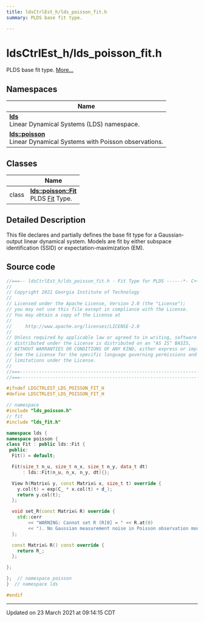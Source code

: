 ```yaml
---
title: ldsCtrlEst_h/lds_poisson_fit.h
summary: PLDS base fit type. 

---
```


# ldsCtrlEst_h/lds_poisson_fit.h

PLDS base fit type.  [More...](#detailed-description)



## Namespaces

| Name           |
| -------------- |
| **[lds](/ldsctrlest/docs/api/namespaces/namespacelds/)** <br>Linear Dynamical Systems (LDS) namespace.  |
| **[lds::poisson](/ldsctrlest/docs/api/namespaces/namespacelds_1_1poisson/)** <br>Linear Dynamical Systems with Poisson observations.  |

## Classes

|                | Name           |
| -------------- | -------------- |
| class | **[lds::poisson::Fit](/ldsctrlest/docs/api/classes/classlds_1_1poisson_1_1_fit/)** <br>PLDS [Fit]() Type.  |

## Detailed Description



This file declares and partially defines the base fit type for a Gaussian-output linear dynamical system. Models are fit by either subspace identification (SSID) or expectation-maximization (EM). 





## Source code

```cpp
//===-- ldsCtrlEst_h/lds_poisson_fit.h - Fit Type for PLDS ------*- C++ -*-===//
//
// Copyright 2021 Georgia Institute of Technology
//
// Licensed under the Apache License, Version 2.0 (the "License");
// you may not use this file except in compliance with the License.
// You may obtain a copy of the License at
//
//     http://www.apache.org/licenses/LICENSE-2.0
//
// Unless required by applicable law or agreed to in writing, software
// distributed under the License is distributed on an "AS IS" BASIS,
// WITHOUT WARRANTIES OR CONDITIONS OF ANY KIND, either express or implied.
// See the License for the specific language governing permissions and
// limitations under the License.
//
//===----------------------------------------------------------------------===//
//===----------------------------------------------------------------------===//

#ifndef LDSCTRLEST_LDS_POISSON_FIT_H
#define LDSCTRLEST_LDS_POISSON_FIT_H

// namespace
#include "lds_poisson.h"
// fit
#include "lds_fit.h"

namespace lds {
namespace poisson {
class Fit : public lds::Fit {
 public:
  Fit() = default;

  Fit(size_t n_u, size_t n_x, size_t n_y, data_t dt)
      : lds::Fit(n_u, n_x, n_y, dt){};

  View h(Matrix& y, const Matrix& x, size_t t) override {
    y.col(t) = exp(C_ * x.col(t) + d_);
    return y.col(t);
  };

  void set_R(const Matrix& R) override {
    std::cerr
        << "WARNING: Cannot set R (R[0] = " << R.at(0)
        << "). No Gaussian measurement noise in Poisson observation model.\n";
  };

  const Matrix& R() const override {
    return R_;
  };

};

};  // namespace poisson
}  // namespace lds

#endif
```


-------------------------------

Updated on 23 March 2021 at 09:14:15 CDT
